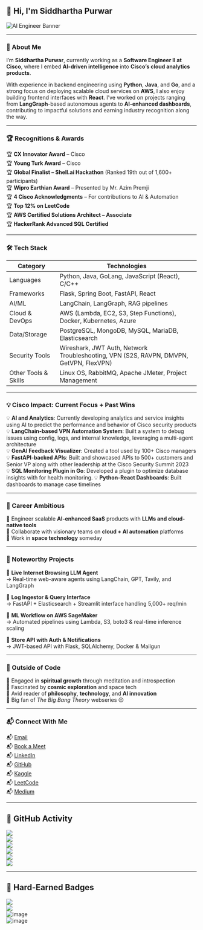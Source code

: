 ## 👋 Hi, I'm Siddhartha Purwar  
![AI Engineer Banner](https://github.com/user-attachments/assets/5fe70d18-efa2-4a8c-ada3-7a3cb2346598)

---

### 🧠 About Me

I’m **Siddhartha Purwar**, currently working as a **Software Engineer II at Cisco**, where I embed **AI-driven intelligence** into **Cisco’s cloud analytics products**.

With experience in backend engineering using **Python**, **Java**, and **Go**, and a strong focus on deploying scalable cloud services on **AWS**, I also enjoy building frontend interfaces with **React**. I’ve worked on projects ranging from **LangGraph**-based autonomous agents to **AI-enhanced dashboards**, contributing to impactful solutions and earning industry recognition along the way.

---

### 🏆 Recognitions & Awards

🏆  **CX Innovator Award** – Cisco  
🏆  **Young Turk Award** – Cisco  
🏆  **Global Finalist – Shell.ai Hackathon** (Ranked 19th out of 1,600+ participants)  
🏆  **Wipro Earthian Award** – Presented by Mr. Azim Premji  
🏆  **4 Cisco Acknowledgments** – For contributions to AI & Automation  
🏆  **Top 12% on LeetCode**  
🏆  **AWS Certified Solutions Architect – Associate**  
🏆  **HackerRank Advanced SQL Certified**

---

### 🛠️ Tech Stack
| Category              | Technologies                                                                 |
|-----------------------|------------------------------------------------------------------------------|
| Languages           | Python, Java, GoLang, JavaScript (React), C/C++                             |
| Frameworks          | Flask, Spring Boot, FastAPI, React                                          |
| AI/ML               | LangChain, LangGraph, RAG pipelines                                         |
| Cloud & DevOps      | AWS (Lambda, EC2, S3, Step Functions), Docker, Kubernetes, Azure            |
| Data/Storage        | PostgreSQL, MongoDB, MySQL, MariaDB, Elasticsearch                          |
| Security Tools      | Wireshark, JWT Auth, Network Troubleshooting, VPN (S2S, RAVPN, DMVPN, GetVPN, FlexVPN) |
| Other Tools & Skills| Linux OS, RabbitMQ, Apache JMeter, Project Management                       |

---

### 💡 Cisco Impact: Current Focus + Past Wins

💡 **AI and Analytics**: Currently developing analytics and service insights using AI to predict the performance and behavior of Cisco security products  
💡 **LangChain-based VPN Automation System**: Built a system to debug issues using config, logs, and internal knowledge, leveraging a multi-agent architecture  
💡 **GenAI Feedback Visualizer**: Created a tool used by 100+ Cisco managers  
💡 **FastAPI-backed APIs**: Built and showcased APIs to 500+ customers and Senior VP along with other leadership at the Cisco Security Summit 2023  
💡 **SQL Monitoring Plugin in Go**: Developed a plugin to optimize database insights with for health monitoring. 
💡 **Python-React Dashboards**: Built dashboards to manage case timelines

---

### 🚀 Career Ambitious

🚀  Engineer scalable **AI-enhanced SaaS** products with **LLMs and cloud-native tools**  
🚀  Collaborate with visionary teams on **cloud + AI automation** platforms  
🚀 Work in **space technology** someday

---

### 🧠 Noteworthy Projects

🧠 **Live Internet Browsing LLM Agent**  
→ Real-time web-aware agents using LangChain, GPT, Tavily, and LangGraph

🧠 **Log Ingestor & Query Interface**  
→ FastAPI + Elasticsearch + Streamlit interface handling 5,000+ req/min

🧠 **ML Workflow on AWS SageMaker**  
→ Automated pipelines using Lambda, S3, boto3 & real-time inference scaling

🧠 **Store API with Auth & Notifications**  
→ JWT-based API with Flask, SQLAlchemy, Docker & Mailgun

---

### 🧘 Outside of Code

🧘 Engaged in **spiritual growth** through meditation and introspection  
🧘 Fascinated by **cosmic exploration** and space tech  
🧘 Avid reader of **philosophy**, **technology**, and **AI innovation**  
🧘 Big fan of _The Big Bang Theory_ webseries 😉

---

### 📬 Connect With Me

📬 [Email](mailto:siddpurwar@gmail.com)  
📬 [Book a Meet](https://calendly.com/siddp6)  
📬 [LinkedIn](https://www.linkedin.com/in/siddp6/)  
📬 [GitHub](https://github.com/sidd6p)  
📬 [Kaggle](https://www.kaggle.com/siddp6/)  
📬 [LeetCode](https://leetcode.com/siddp6/)  
📬 [Medium](https://siddp6.medium.com/)  

---

## 🐙 GitHub Activity

![](https://github-profile-summary-cards.vercel.app/api/cards/profile-details?username=sidd6p&theme=tokyonight)  
![](http://github-profile-summary-cards.vercel.app/api/cards/most-commit-language?username=sidd6p&theme=tokyonight)  
![](http://github-profile-summary-cards.vercel.app/api/cards/stats?username=sidd6p&theme=tokyonight)  
![](https://activity-graph.herokuapp.com/graph?username=sidd6p&theme=black)  
![](http://github-profile-summary-cards.vercel.app/api/cards/productive-time?username=sidd6p&theme=tokyonight&utcOffset=8)  
![](https://github-profile-trophy.vercel.app/?username=sidd6p&theme=tokyonight)  

---

## 🏅 Hard-Earned Badges

![](https://leetcard.jacoblin.cool/siddp6?ext=contest)  
![](https://leetcode-badge-showcase.vercel.app/api?username=siddp6&theme=black)  
![image](https://user-images.githubusercontent.com/91800813/236804697-b2f7a463-f1fe-4429-b5fb-4864d9614ccc.png)  
![image](https://github.com/user-attachments/assets/cd96cc00-248c-4f8b-9469-576c0d8898a0)
